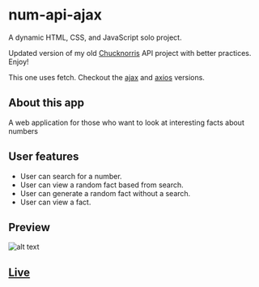 # num-api-ajax

A dynamic HTML, CSS, and JavaScript solo project.

Updated version of my old [Chucknorris](https://github.com/do-jonathan4/ajax-project) API project with better practices. Enjoy!

This one uses fetch. Checkout the [ajax](https://github.com/do-jonathan4/num-api-ajax) and [axios](https://github.com/do-jonathan4/num-api-axios) versions.

## About this app
A web application for those who want to look at interesting facts about numbers

## User features
- User can search for a number.
- User can view a random fact based from search.
- User can generate a random fact without a search.
- User can view a fact.

## Preview
![alt text](app-preview.gif)

## [Live](https://do-jonathan4.github.io/num-api-ajax/)
